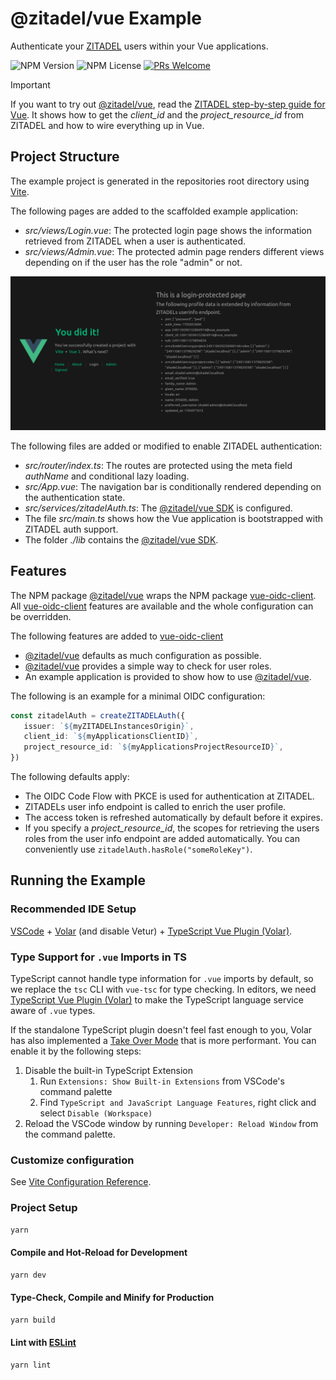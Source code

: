 # @zitadel/vue Example

Authenticate your [ZITADEL](https://zitadel.com) users within your Vue applications.

![NPM Version](https://img.shields.io/npm/v/@zitadel/vue)
![NPM License](https://img.shields.io/npm/l/@zitadel/vue)
[![PRs Welcome](https://img.shields.io/badge/PRs-welcome-brightgreen.svg?style=flat-square)](https://makeapullrequest.com)

> [!IMPORTANT]
> If you want to try out [@zitadel/vue](https://www.npmjs.com/package/@zitadel/vue), read the [ZITADEL step-by-step guide for Vue](https://zitadel.com/docs/examples/login/vue).
> It shows how to get the *client_id* and the *project_resource_id* from ZITADEL and how to wire everything up in Vue.

## Project Structure

The example project is generated in the repositories root directory using [Vite](https://vitejs.dev/guide/#scaffolding-your-first-vite-project).

The following pages are added to the scaffolded example application:
- *src/views/Login.vue*: The protected login page shows the information retrieved from ZITADEL when a user is authenticated.
- *src/views/Admin.vue*: The protected admin page renders different views depending on if the user has the role "admin" or not.

![Example GUI](./example-gui.png)

The following files are added or modified to enable ZITADEL authentication:
- *src/router/index.ts*: The routes are protected using the meta field *authName* and conditional lazy loading.
- *src/App.vue*: The navigation bar is conditionally rendered depending on the authentication state.
- *src/services/zitadelAuth.ts*: The [@zitadel/vue SDK](https://www.npmjs.com/package/@zitadel/vue) is configured.
- The file *src/main.ts* shows how the Vue application is bootstrapped with ZITADEL auth support.
- The folder *./lib* contains the [@zitadel/vue SDK](https://www.npmjs.com/package/@zitadel/vue).

## Features

The NPM package [@zitadel/vue](https://www.npmjs.com/package/@zitadel/vue) wraps the NPM package [vue-oidc-client](https://github.com/soukoku/vue-oidc-client).
All [vue-oidc-client](https://github.com/soukoku/vue-oidc-client) features are available and the whole configuration can be overridden.

The following features are added to [vue-oidc-client](https://github.com/soukoku/vue-oidc-client)

- [@zitadel/vue](https://www.npmjs.com/package/@zitadel/vue) defaults as much configuration as possible.
- [@zitadel/vue](https://www.npmjs.com/package/@zitadel/vue) provides a simple way to check for user roles.
- An example application is provided to show how to use [@zitadel/vue](https://www.npmjs.com/package/@zitadel/vue).

The following is an example for a minimal OIDC configuration:

```typescript
const zitadelAuth = createZITADELAuth({
   issuer: `${myZITADELInstancesOrigin}`,
   client_id: `${myApplicationsClientID}`,
   project_resource_id: `${myApplicationsProjectResourceID}`,
})
```

The following defaults apply:
- The OIDC Code Flow with PKCE is used for authentication at ZITADEL.
- ZITADELs user info endpoint is called to enrich the user profile.
- The access token is refreshed automatically by default before it expires.
- If you specify a *project_resource_id*, the scopes for retrieving the users roles from the user info endpoint are added automatically.
You can conveniently use `zitadelAuth.hasRole("someRoleKey")`.

## Running the Example

### Recommended IDE Setup

[VSCode](https://code.visualstudio.com/) + [Volar](https://marketplace.visualstudio.com/items?itemName=Vue.volar) (and disable Vetur) + [TypeScript Vue Plugin (Volar)](https://marketplace.visualstudio.com/items?itemName=Vue.vscode-typescript-vue-plugin).

### Type Support for `.vue` Imports in TS

TypeScript cannot handle type information for `.vue` imports by default, so we replace the `tsc` CLI with `vue-tsc` for type checking. In editors, we need [TypeScript Vue Plugin (Volar)](https://marketplace.visualstudio.com/items?itemName=Vue.vscode-typescript-vue-plugin) to make the TypeScript language service aware of `.vue` types.

If the standalone TypeScript plugin doesn't feel fast enough to you, Volar has also implemented a [Take Over Mode](https://github.com/johnsoncodehk/volar/discussions/471#discussioncomment-1361669) that is more performant. You can enable it by the following steps:

1. Disable the built-in TypeScript Extension
    1) Run `Extensions: Show Built-in Extensions` from VSCode's command palette
    2) Find `TypeScript and JavaScript Language Features`, right click and select `Disable (Workspace)`
2. Reload the VSCode window by running `Developer: Reload Window` from the command palette.

### Customize configuration

See [Vite Configuration Reference](https://vitejs.dev/config/).

### Project Setup

```sh
yarn
```

#### Compile and Hot-Reload for Development

```sh
yarn dev
```

#### Type-Check, Compile and Minify for Production

```sh
yarn build
```

#### Lint with [ESLint](https://eslint.org/)

```sh
yarn lint
```

